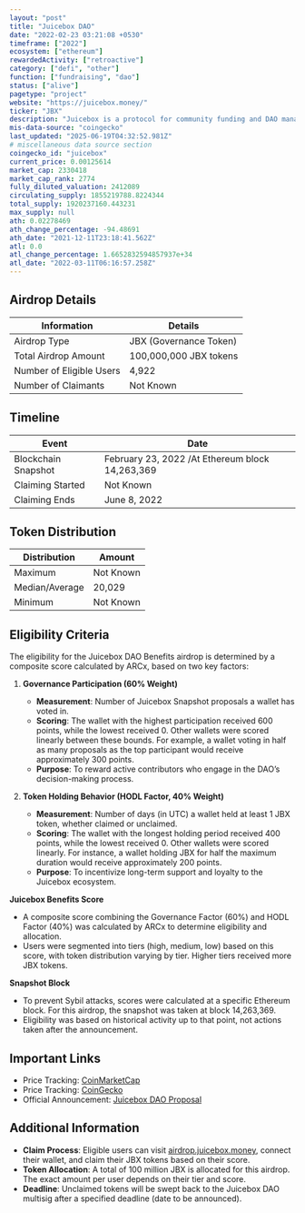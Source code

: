 ```yaml
---
layout: "post"
title: "Juicebox DAO"
date: "2022-02-23 03:21:08 +0530"
timeframe: ["2022"]
ecosystem: ["ethereum"]
rewardedActivity: ["retroactive"]
category: ["defi", "other"]
function: ["fundraising", "dao"]
status: ["alive"]
pagetype: "project"
website: "https://juicebox.money/"
ticker: "JBX"
description: "Juicebox is a protocol for community funding and DAO management, enabling projects to raise funds in a transparent and decentralized manner."
mis-data-source: "coingecko"
last_updated: "2025-06-19T04:32:52.981Z"
# miscellaneous data source section
coingecko_id: "juicebox"
current_price: 0.00125614
market_cap: 2330418
market_cap_rank: 2774
fully_diluted_valuation: 2412089
circulating_supply: 1855219788.8224344
total_supply: 1920237160.443231
max_supply: null
ath: 0.02278469
ath_change_percentage: -94.48691
ath_date: "2021-12-11T23:18:41.562Z"
atl: 0.0
atl_change_percentage: 1.6652832594857937e+34
atl_date: "2022-03-11T06:16:57.258Z"
---
```


## Airdrop Details

| Information              | Details                |
| ------------------------ | ---------------------- |
| Airdrop Type             | JBX (Governance Token) |
| Total Airdrop Amount     | 100,000,000 JBX tokens |
| Number of Eligible Users | 4,922                  |
| Number of Claimants      | Not Known              |

## Timeline

| Event               | Date                                            |
| ------------------- | ----------------------------------------------- |
| Blockchain Snapshot | February 23, 2022 /At Ethereum block 14,263,369 |
| Claiming Started    | Not Known                                       |
| Claiming Ends       | June 8, 2022                                    |

## Token Distribution

| Distribution   | Amount    |
| -------------- | --------- |
| Maximum        | Not Known |
| Median/Average | 20,029    |
| Minimum        | Not Known |

## Eligibility Criteria

The eligibility for the Juicebox DAO Benefits airdrop is determined by a composite score calculated by ARCx, based on two key factors:

1. **Governance Participation (60% Weight)**

   - **Measurement**: Number of Juicebox Snapshot proposals a wallet has voted in.
   - **Scoring**: The wallet with the highest participation received 600 points, while the lowest received 0. Other wallets were scored linearly between these bounds. For example, a wallet voting in half as many proposals as the top participant would receive approximately 300 points.
   - **Purpose**: To reward active contributors who engage in the DAO’s decision-making process.

2. **Token Holding Behavior (HODL Factor, 40% Weight)**
   - **Measurement**: Number of days (in UTC) a wallet held at least 1 JBX token, whether claimed or unclaimed.
   - **Scoring**: The wallet with the longest holding period received 400 points, while the lowest received 0. Other wallets were scored linearly. For instance, a wallet holding JBX for half the maximum duration would receive approximately 200 points.
   - **Purpose**: To incentivize long-term support and loyalty to the Juicebox ecosystem.

**Juicebox Benefits Score**

- A composite score combining the Governance Factor (60%) and HODL Factor (40%) was calculated by ARCx to determine eligibility and allocation.
- Users were segmented into tiers (high, medium, low) based on this score, with token distribution varying by tier. Higher tiers received more JBX tokens.

**Snapshot Block**

- To prevent Sybil attacks, scores were calculated at a specific Ethereum block. For this airdrop, the snapshot was taken at block 14,263,369.
- Eligibility was based on historical activity up to that point, not actions taken after the announcement.

## Important Links

- Price Tracking: [CoinMarketCap](https://coinmarketcap.com/currencies/juicebox/)
- Price Tracking: [CoinGecko](https://www.coingecko.com/en/coins/juicebox/)
- Official Announcement: [Juicebox DAO Proposal](https://snapshot.box/#/s:jbdao.eth/proposal/0xd10c56f453851063665241417642352beaf8816aca062c29f98b1f5154ff3cdd)

## Additional Information

- **Claim Process**: Eligible users can visit [airdrop.juicebox.money](https://airdrop.juicebox.money/), connect their wallet, and claim their JBX tokens based on their score.
- **Token Allocation**: A total of 100 million JBX is allocated for this airdrop. The exact amount per user depends on their tier and score.
- **Deadline**: Unclaimed tokens will be swept back to the Juicebox DAO multisig after a specified deadline (date to be announced).